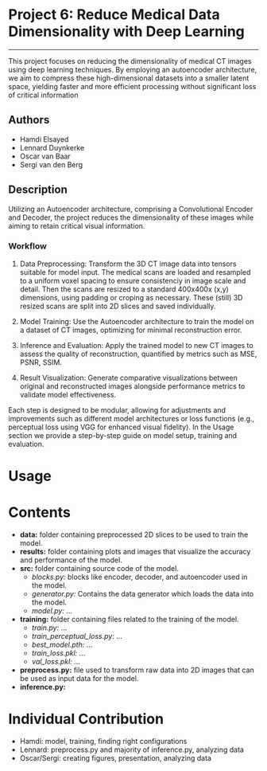 # Project 6: Reduce Medical Data Dimensionality with Deep Learning
---
This project focuses on reducing the dimensionality of medical CT images using deep learning techniques. By employing an autoencoder architecture, we aim to compress these high-dimensional datasets into a smaller latent space, yielding faster and more efficient processing without significant loss of critical information

## Authors
- Hamdi Elsayed
- Lennard Duynkerke
- Oscar van Baar
- Sergi van den Berg


## Description

Utilizing an Autoencoder architecture, comprising a Convolutional Encoder and Decoder, the project reduces the dimensionality of these images while aiming to retain critical visual information.

### Workflow

1. Data Preprocessing: Transform the 3D CT image data into tensors suitable for model input. The medical scans are loaded and resampled to a uniform voxel spacing to ensure consistenciy in image scale and detail. Then the scans are resized to a standard 400x400x (x,y) dimensions, using padding or croping as necessary. These (still) 3D resized scans are split into 2D slices and saved individually.

2. Model Training: Use the Autoencoder architecture to train the model on a dataset of CT images, optimizing for minimal reconstruction error.

3. Inference and Evaluation: Apply the trained model to new CT images to assess the quality of reconstruction, quantified by metrics such as MSE, PSNR, SSIM.

4. Result Visualization: Generate comparative visualizations between original and reconstructed images alongside performance metrics to validate model effectiveness.

Each step is designed to be modular, allowing for adjustments and improvements such as different model architectures or loss functions (e.g., perceptual loss using VGG for enhanced visual fidelity). In the Usage section we provide a step-by-step guide on model setup, training and evaluation.

# Usage



# Contents

- **data:** folder containing preprocessed 2D slices to be used to train the model.
- **results:** folder containing plots and images that visualize the accuracy and performance of the model.
- **src:** folder containing source code of the model.
  - *blocks.py:* blocks like encoder, decoder, and autoencoder used in the model.
  - *generator.py:* Contains the data generator which loads the data into the model.
  - *model.py:* ...
- **training:** folder containing files related to the training of the model. 
  - *train.py:* ...
  - *train_perceptual_loss.py:* ...
  - *best_model.pth:* ...
  - *train_loss.pkl:* ...
  - *val_loss.pkl:* ...
- **preprocess.py:** file used to transform raw data into 2D images that can be used as input data for the model.
- **inference.py:**


# Individual Contribution
- Hamdi: model, training, finding right configurations
- Lennard: preprocess.py and majority of inference.py, analyzing data
- Oscar/Sergi: creating figures, presentation, analyzing data
